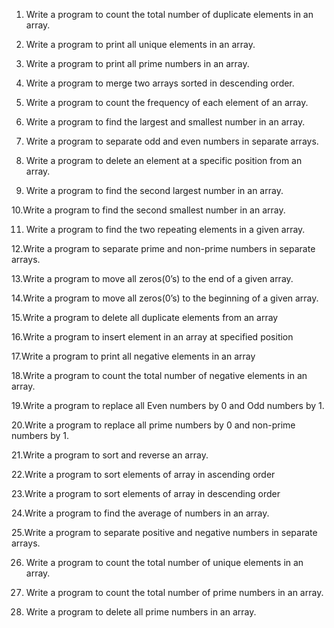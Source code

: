 1. Write a program to count the total number of duplicate elements in an array.

2. Write a program to print all unique elements in an array.

3. Write a program to print all prime numbers in an array.

4. Write a program to merge two arrays sorted in descending order.

5. Write a program to count the frequency of each element of an array.

6. Write a program to find the largest and smallest number in an array.

7. Write a program to separate odd and even numbers in separate arrays.

8. Write a program to delete an element at a specific position from an array.

9. Write a program to find the second largest number in an array.

10.Write a program to find the second smallest number in an array.

11. Write a program to find the two repeating elements in a given array.

12.Write a program to separate prime and non-prime numbers in separate arrays.

13.Write a program to move all zeros(0’s) to the end of a given array.

14.Write a program to move all zeros(0’s) to the beginning of a given array.

15.Write a program to delete all duplicate elements from an array

16.Write a program to insert element in an array at specified position

17.Write a program to print all negative elements in an array

18.Write a program to count the total number of negative elements in an array.

19.Write a program to replace all Even numbers by 0 and Odd numbers by 1.

20.Write a program to replace all prime numbers by 0 and non-prime numbers by 1.

21.Write a program to sort and reverse an array.

22.Write a program to sort elements of array in ascending order

23.Write a program to sort elements of array in descending order

24.Write a program to find the average of numbers in an array.

25.Write a program to separate positive and negative numbers in separate arrays.

26. Write a program to count the total number of unique elements in an array.

27. Write a program to count the total number of prime numbers in an array.

28. Write a program to delete all prime numbers in an array.